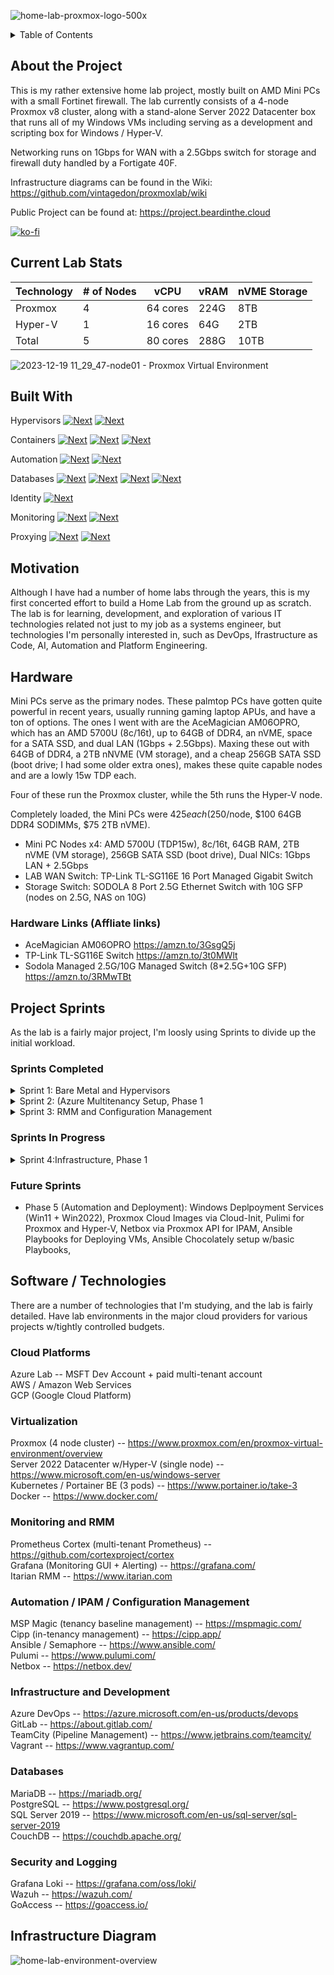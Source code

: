 ![home-lab-proxmox-logo-500x](https://github.com/vintagedon/proxmoxlab/assets/4473026/23ac4c5a-cf65-4d67-ae7d-87a05193a174)

<!-- TABLE OF CONTENTS -->
<details>
  <summary>Table of Contents</summary>
  <ol>
    <li>
      <a href="#about-the-project">About The Project</a>
      <ul>
        <li><a href="#built-with">Built With</a></li>
      </ul>
    </li>
    <li>
      <a href="#lab-overview">Lab Overview</a>
      <ul>
        <li><a href="#hardware">Hardware</a></li>
        <li><a href="#phases">Phases</a></li>
      </ul>
    </li>
    <li><a href="#baremetal">Bare Metal: Node Hardware</a></li>
    <li><a href="#hypervisors">Hypervisors</a></li>
    <li><a href="tenants"></a>Lab Tenancy</li>
    <li><a href="technologies"></a>Technologies</li>
    <li><a href="licensing"></a>Licensing and Lab Licenses</li>
    <li><a href="#license">License</a></li>
    <li><a href="#contact">Contact</a></li>
    <li><a href="#acknowledgments">Acknowledgments</a></li>
  </ol>
</details>

## About the Project

This is my rather extensive home lab project, mostly built on AMD Mini PCs with a small Fortinet firewall. The lab currently consists of a 4-node Proxmox v8 cluster, along with a stand-alone Server 2022 Datacenter box that runs all of my Windows VMs including serving as a development and scripting box for Windows / Hyper-V.

Networking runs on 1Gbps for WAN with a 2.5Gbps switch for storage and firewall duty handled by a Fortigate 40F.

Infrastructure diagrams can be found in the Wiki: https://github.com/vintagedon/proxmoxlab/wiki

Public Project can be found at: https://project.beardinthe.cloud

[![ko-fi](https://ko-fi.com/img/githubbutton_sm.svg)](https://ko-fi.com/E1E8S7NNI)

## Current Lab Stats

| Technology | # of Nodes | vCPU | vRAM | nVME Storage | 
| ---------- | ---------- | ---- | ---- | ------------ |
| Proxmox | 4 | 64 cores | 224G | 8TB |
| Hyper-V | 1 | 16 cores |  64G | 2TB |
| Total | 5 | 80 cores | 288G | 10TB |

![2023-12-19 11_29_47-node01 - Proxmox Virtual Environment](https://github.com/vintagedon/proxmoxlab/assets/4473026/e2bfd850-c4c1-46f8-ba03-933b122c1c07)

## Built With

Hypervisors [![Next][proxmox]][proxmox-url] [![Next][hyperv]][hyperv-url]  

Containers [![Next][kubernetes]][kubernetes-url] [![Next][portainer]][portainer-url] [![Next][rancher]][rancher-url]  

Automation [![Next][ansible]][ansible-url] [![Next][pulumi]][pulumi-url]  

Databases [![Next][mariadb]][mariadb-url] [![Next][postgresql]][postgresql-url] [![Next][victoriametrics]][victoriametrics-url] [![Next][couchdb]][couchdb-url]  

Identity [![Next][microsoftazure]][microsoftazure-url]  

Monitoring [![Next][prometheus]][prometheus-url] [![Next][grafana]][grafana-url]  

Proxying [![Next][npm]][npm-url] [![Next][traefik]][traefik-url]  

## Motivation

Although I have had a number of home labs through the years, this is my first concerted effort to build a Home Lab from the ground up as scratch. The lab is for learning, development, and exploration of various IT technologies related not just to my job as a systems engineer, but technologies I'm personally interested in, such as DevOps, Ifrastructure as Code, AI, Automation and Platform Engineering.

## Hardware

Mini PCs serve as the primary nodes. These palmtop PCs have gotten quite powerful in recent years, usually running gaming laptop APUs, and have a ton of options. The ones I went with are the AceMagician AM06OPRO, which has an AMD 5700U (8c/16t), up to 64GB of DDR4, an nVME, space for a SATA SSD, and dual LAN (1Gbps + 2.5Gbps). Maxing these out with 64GB of DDR4, a 2TB nNVME (VM storage), and a cheap 256GB SATA SSD (boot drive; I had some older extra ones), makes these quite capable nodes and are a lowly 15w TDP each.

Four of these run the Proxmox cluster, while the 5th runs the Hyper-V node.

Completely loaded, the Mini PCs were $425 each ($250/node, $100 64GB DDR4 SODIMMs, $75 2TB nVME).

- Mini PC Nodes x4: AMD 5700U (TDP15w), 8c/16t, 64GB RAM, 2TB nVME (VM storage), 256GB SATA SSD (boot drive), Dual NICs: 1Gbps LAN + 2.5Gbps
- LAB WAN Switch: TP-Link TL-SG116E 16 Port Managed Gigabit Switch
- Storage Switch: SODOLA 8 Port 2.5G Ethernet Switch with 10G SFP (nodes on 2.5G, NAS on 10G)

### Hardware Links (Affliate links)
- AceMagician AM06OPRO https://amzn.to/3GsgQ5j
- TP-Link TL-SG116E Switch https://amzn.to/3t0MWlt
- Sodola Managed 2.5G/10G Managed Switch (8*2.5G+10G SFP) https://amzn.to/3RMwTBt

## Project Sprints

As the lab is a fairly major project, I'm loosly using Sprints to divide up the initial workload.

### Sprints Completed
<details>
  <summary>Sprint 1: Bare Metal and Hypervisors</summary>
  <ol>
    <ul>
      <li>MiniPC Setup: BIOS, hardware upgrades</li>
      <li>Switch Setup: Wiring and Configuration</li>
      <li>NAS NFS Storage Configuration</li>
      <li>Hypervisor Setup: Proxmox single node x4, Server 2022 Hyper-V single node</li>
      <li>Networking Setup: Proxmox (openVSwitch, VLANs), Hyper-V (Virtual switch, VLANs), Fortigate 40F (VLANs, DHCP, DNAT, SNAT, baseline policies)</li>
    </ul>
  </ol>
</details>

<details>
  <summary>Sprint 2: (Azure Multitenancy Setup, Phase 1</summary>
  <ol>
    <ul>
      <li>Azure Lab Account Creation: pay-as-you-go, Licensing: O365 Standard x1, 1 x Entra P2</li>
      <li>Create multi-tenancy x4: Primary lab, MSFT lab, AWS lab, GCP lab</li>
      <li>Create tenant domain controllers, On-prem user, setup Entra Connect</li>
      <li>Azure Services on all DCs: Azure Arc, Monitor, Sentinel, Logging</li>
      <li>Azure Baseline Conditional Access and Security policy configuration</li>
      <li>Tenancy users onboarded with MFA</li>
    </ul>
  </ol>
</details>

<details>
  <summary>Sprint 3: RMM and Configuration Management </summary>
  <ol>
    <ul>
      <li>RMM: Agents installed on all DCs + Auto-Deployment via Group Policy, Patch Management baseline policies</li>
      <li>Ansible w/Semaphore + HashiCorp Vault: Instllation, all endpoints configured for access</li>
    </ul>
  </ol>
</details>

### Sprints In Progress

<details>
  <summary>Sprint 4:Infrastructure, Phase 1 </summary>
  <ol>
    <ul>
      <li>MicroK8s Cluster: 4 pods, 4c/16GB RAM/96GB Disk, NFS cluster storage, MeltalLB, Nginx Ingress</li>
      <li>Portainer Business Edition: 2c/4GB RAM/32GB disk, configured MicroK8s cluster as Edge cluster</li>
      <li>Database Clusters: MariaDB Galera cluster, PostgreSQL Patroni Cluster, CouchDB cluster</li>
      <li>Database Load Balancing: Ngnix Proxy Manager</li>
      <li>Secrets: Bitwarden Password Server, Infisical</li>
      <li>SSLs / PKI: Lego Lets Encrypt Server</li>
      <li>Monitoring: Cortex cluster (multitenancy Prometheus) w/Grafana</li>
      <li>Backups: Promox Backup Server and Iperius Backup (HyperV VMs and Databases)</li>
      <li></li>
    </ul>
  </ol>
</details>

### Future Sprints
* Phase 5 (Automation and Deployment): Windows Deplpoyment Services (Win11 + Win2022), Proxmox Cloud Images via Cloud-Init, Pulimi for Proxmox and Hyper-V, Netbox via Proxmox API for IPAM, Ansible Playbooks for Deploying VMs, Ansible Chocolately setup w/basic Playbooks, 

## Software / Technologies
There are a number of technologies that I'm studying, and the lab is fairly detailed. Have lab environments in the major cloud providers for various projects w/tightly controlled budgets.

### Cloud Platforms
Azure Lab -- MSFT Dev Account + paid multi-tenant account<br/>
AWS / Amazon Web Services  <br/>
GCP (Google Cloud Platform)  <br/>

### Virtualization
Proxmox (4 node cluster) -- https://www.proxmox.com/en/proxmox-virtual-environment/overview  
Server 2022 Datacenter w/Hyper-V (single node) -- https://www.microsoft.com/en-us/windows-server  
Kubernetes / Portainer BE (3 pods) -- https://www.portainer.io/take-3  
Docker -- https://www.docker.com/

### Monitoring and RMM
Prometheus Cortex (multi-tenant Prometheus) -- https://github.com/cortexproject/cortex  
Grafana (Monitoring GUI + Alerting) -- https://grafana.com/  
Itarian RMM -- https://www.itarian.com  

### Automation / IPAM / Configuration Management
MSP Magic (tenancy baseline management) -- https://mspmagic.com/  
Cipp (in-tenancy management) -- https://cipp.app/  
Ansible / Semaphore -- https://www.ansible.com/  
Pulumi -- https://www.pulumi.com/  
Netbox -- https://netbox.dev/  

### Infrastructure and Development
Azure DevOps -- https://azure.microsoft.com/en-us/products/devops
GitLab -- https://about.gitlab.com/  
TeamCity (Pipeline Management) -- https://www.jetbrains.com/teamcity/ 
Vagrant -- https://www.vagrantup.com/  

### Databases
MariaDB -- https://mariadb.org/  
PostgreSQL -- https://www.postgresql.org/  
SQL Server 2019 -- https://www.microsoft.com/en-us/sql-server/sql-server-2019  
CouchDB  -- https://couchdb.apache.org/  

### Security and Logging
Grafana Loki -- https://grafana.com/oss/loki/  
Wazuh -- https://wazuh.com/  
GoAccess -- https://goaccess.io/  

## Infrastructure Diagram
![home-lab-environment-overview](https://github.com/vintagedon/proxmoxlab/assets/4473026/ab6f30b7-8b70-4ecc-ad90-088b7a151d41)

<!-- MARKDOWN LINKS & IMAGES -->
<!-- https://www.markdownguide.org/basic-syntax/#reference-style-links -->
[license-shield]: https://img.shields.io/github/license/othneildrew/Best-README-Template.svg?style=for-the-badge
[license-url]: https://github.com/othneildrew/Best-README-Template/blob/master/LICENSE.txt
[linkedin-shield]: https://img.shields.io/badge/-LinkedIn-black.svg?style=for-the-badge&logo=linkedin&colorB=555
[linkedin-url]: https://www.linkedin.com/in/donaldfountain
[proxmox]: https://img.shields.io/badge/proxmox-E57000?style=for-the-badge&logo=proxmox&logoColor=000000
[proxmox-url]: https://www.proxmox.com/en/proxmox-virtual-environment/overview
[ansible]: https://img.shields.io/badge/ansible-EE0000?style=for-the-badge&logo=ansible&logoColor=000000
[ansible-url]: https://www.ansible.com
[pulumi]: https://img.shields.io/badge/pulumi-8A3391?style=for-the-badge&logo=pulumi&logoColor=FFFFF
[pulumi-url]: https://www.pulumi.com
[kubernetes]: https://img.shields.io/badge/kubernetes-326CE5?style=for-the-badge&logo=kubernetes&logoColor=FFFFFF
[kubernetes-url]: https://kubernetes.io
[hyperv]: https://img.shields.io/badge/hyperv-326CE5?style=for-the-badge&logo=windows&logoColor=000000
[hyperv-url]: https://learn.microsoft.com/en-us/windows-server/virtualization/hyper-v/hyper-v-technology-overview
[portainer]: https://img.shields.io/badge/portainer-326CE5?style=for-the-badge&logo=portainer&logoColor=FFFFFF
[portainer-url]: https://www.portainer.io
[couchdb]: https://img.shields.io/badge/couchdb-E42528?style=for-the-badge&logo=apachecouchdb&logoColor=000000
[couchdb-url]: https://couchdb.apache.org/
[mariadb]: https://img.shields.io/badge/mariadb-003545?style=for-the-badge&logo=mariadb&logoColor=000000
[mariadb-url]: https://couchdb.apache.org/
[postgresql]: https://img.shields.io/badge/postgresql-4169E1?style=for-the-badge&logo=postgresql&logoColor=000000
[postgresql-url]: https://www.postgresql.org/
[victoriametrics]: https://img.shields.io/badge/victoriametrics-621773?style=for-the-badge&logo=victoriametrics&logoColor=000000
[victoriametrics-url]: https://victoriametrics.com/
[rancher]: https://img.shields.io/badge/rancher-0075A8?style=for-the-badge&logo=rancher&logoColor=000000
[rancher-url]: https://www.rancher.com
[prometheus]: https://img.shields.io/badge/prometheus-E6522C?style=for-the-badge&logo=prometheus&logoColor=000000
[prometheus-url]: https://prometheus.io/
[grafana]: https://img.shields.io/badge/grafana-F46800?style=for-the-badge&logo=grafana&logoColor=000000
[grafana-url]: https://grafana.com/
[azuredevops]: https://img.shields.io/badge/grafana-0078D7?style=for-the-badge&logo=grafana&logoColor=000000
[azuredevops-url]: https://grafana.com/
[microsoftazure]: https://img.shields.io/badge/MicrosoftEntra-0078D4?style=for-the-badge&logo=microsoftazure&logoColor=000000
[microsoftazure-url]: https://azure.microsoft.com/en-us
[npm]: https://img.shields.io/badge/nginxproxymanager-F15833?style=for-the-badge&logo=nginxproxymanager&logoColor=000000
[npm-url]: https://nginxproxymanager.com/
[traefik]: https://img.shields.io/badge/traefikproxy-24A1C1?style=for-the-badge&logo=traefikproxy&logoColor=000000
[traefik-url]: https://traefik.io/traefik/
